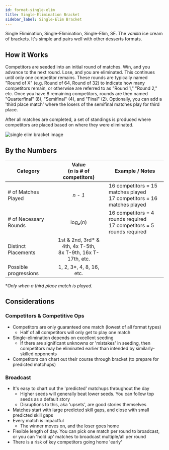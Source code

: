 ```yaml
---
id: format-single-elim
title: Single-Elimination Bracket
sidebar_label: Single-Elim Bracket
---
```


Single Elimination, Single-Elimination, Single-Elim, SE.
The *vanilla* ice cream of brackets.
It's simple and pairs well with other ~~desserts~~ formats.

## How it Works

Competitors are seeded into an initial round of matches.
Win, and you advance to the next round.
Lose, and you are eliminated.
This continues until only one competitor remains.
These rounds are typically named "Round of X" (e.g. Round of 64, Round of 32) to indicate how many competitors
 remain, or otherwise are referred to as "Round 1," "Round 2," etc.
Once you have 8 remaining competitors, rounds are then named "Quarterfinal" (8), "Semifinal" (4), and "Final" (2).
Optionally, you can add a 'third place match' where the losers of the semifinal matches play for third place.

After all matches are completed, a set of standings is produced where competitors are placed based on where they were eliminated.

![single elim bracket image](https://i.imgur.com/wJcEF9d.png)

## By the Numbers

| Category              |      Value <br />(*n* is # of competitors)                |   Example / Notes |
| -------------         | :-----------:             | ----- |
| # of Matches Played   | *n - 1*                   | 16 competitors = 15 matches played <br />17 competitors = 16 matches played |
| # of Necessary Rounds    |   log₂(*n*)               | 16 competitors = 4 rounds required <br /> 17 competitors = 5 rounds required |
| Distinct Placements   |   1st & 2nd, 3rd* & 4th, 4x T-5th,<br />8x T-9th, 16x T-17th, etc.       |   |
| Possible progressions | 1, 2, 3*, 4, 8, 16, etc.   |

**Only when a third place match is played.*

## Considerations

### Competitors & Competitive Ops

* Competitors are only guaranteed one match (lowest of all format types)
  * Half of all competitors will only get to play one match
* Single-elimination depends on excellent seeding
  * If there are significant unknowns or 'mistakes' in seeding, then competitors may be eliminated earlier than intended by similarly-skilled opponents
* Competitors can chart out their course through bracket (to prepare for predicted matchups)

### Broadcast

* It's easy to chart out the 'predicted' matchups throughout the day
  * Higher seeds will generally beat lower seeds. You can follow top seeds as a default story
  * Disruptions to this, aka 'upsets', are good stories themselves
* Matches start with large predicted skill gaps, and close with small predicted skill gaps
* Every match is impactful
  * The winner moves on, and the loser goes home
* Flexible length of day. You can pick one match per round to broadcast, or you can 'hold up' matches to broadcast multiple/all per round
* There is a risk of key competitors going home 'early'
